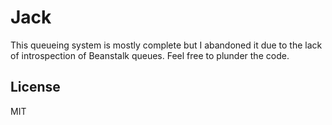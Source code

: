 # Jack

This queueing system is mostly complete but I abandoned it due to the lack of
introspection of Beanstalk queues. Feel free to plunder the code.

## License

MIT
